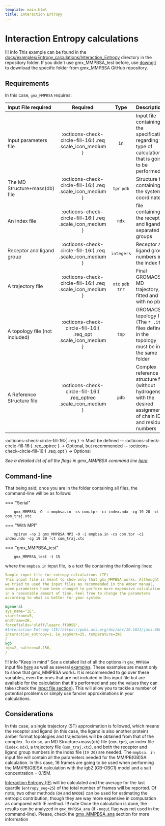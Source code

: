```yaml
---
template: main.html
title: Interaction Entropy
---
```


# Interaction Entropy calculations

!!! info
    This example can be found in the [docs/examples/Entropy_calculations/Interaction_Entropy][6] directory in the 
    repository folder. If you didn't use gmx_MMPBSA_test before, use [downgit](https://downgit.github.io/#/home) to 
    download the specific folder from gmx_MMPBSA GitHub repository.


## Requirements
In this case, `gmx_MMPBSA` requires:

| Input File required            | Required |           Type             | Description |
|:-------------------------------|:--------:|:--------------------------:|:-------------------------------------------------------------------------------------------------------------|
| Input parameters file          | :octicons-check-circle-fill-16:{ .req .scale_icon_medium } |           `in`          | Input file containing all the specifications regarding the type of calculation that is going to be performed |
| The MD Structure+mass(db) file | :octicons-check-circle-fill-16:{ .req .scale_icon_medium } |    `tpr` `pdb`    | Structure file containing the system coordinates |
| An index file                  | :octicons-check-circle-fill-16:{ .req .scale_icon_medium } |          `ndx`    | file containing the receptor and ligand in separated groups |
| Receptor and ligand group      | :octicons-check-circle-fill-16:{ .req .scale_icon_medium } |        `integers`       | Receptor and ligand group numbers in the index file |
| A trajectory file              | :octicons-check-circle-fill-16:{ .req .scale_icon_medium } | `xtc` `pdb` `trr` | Final GROMACS MD trajectory, fitted and with no pbc. |
| A topology file (not included) | :octicons-check-circle-fill-16:{ .req_opt .scale_icon_medium }    |           `top`         | GROMACS topology file (The `* .itp` files defined in the topology must be in the same folder |
| A Reference Structure file     | :octicons-check-circle-fill-16:{ .req_optrec .scale_icon_medium } |           `pdb`         | Complex reference structure file (without hydrogens) with the desired assignment of chain ID and residue numbers |
              
:octicons-check-circle-fill-16:{ .req } -> Must be defined -- :octicons-check-circle-fill-16:{ .req_optrec } -> 
Optional, but recommended -- :octicons-check-circle-fill-16:{ .req_opt } -> Optional

_See a detailed list of all the flags in gmx_MMPBSA command line [here][1]_

## Command-line
That being said, once you are in the folder containing all files, the command-line will be as follows:

=== "Serial"

        gmx_MMPBSA -O -i mmpbsa.in -cs com.tpr -ci index.ndx -cg 19 20 -ct com_traj.xtc

=== "With MPI"

        mpirun -np 2 gmx_MMPBSA MPI -O -i mmpbsa.in -cs com.tpr -ci index.ndx -cg 19 20 -ct com_traj.xtc

=== "gmx_MMPBSA_test"

        gmx_MMPBSA_test -t 15

where the `mmpbsa.in` input file, is a text file containing the following lines:

``` yaml linenums="1" title="Sample input file for entropy calculations (IE)"
Sample input file for entropy calculations (IE)
This input file is meant to show only that gmx_MMPBSA works. Althought,
we tried to used the input files as recommended in the Amber manual,
some parameters have been changed to perform more expensive calculations
in a reasonable amount of time. Feel free to change the parameters 
according to what is better for your system.

&general
sys_name="IE",
startframe=5,
endframe=20,
forcefields="oldff/leaprc.ff99SB",
#Interaction Entropy (IE)(https://pubs.acs.org/doi/abs/10.1021/jacs.6b02682) approximation
interaction_entropy=1, ie_segment=25, temperature=298
/
&gb
igb=2, saltcon=0.150,
/
```

!!! info "Keep in mind"
    See a detailed list of all the options in `gmx_MMPBSA` input file [here][2] as well as several [examples][3]. 
    These examples are meant only to show that gmx_MMPBSA works. It is recommended to go over these variables, even 
    the ones that are not included in this input file but are available for the calculation that it's performed and
    see the values they can take (check the [input file section](../../../input_file.md)). This will allow you to 
    tackle a number of potential problems or simply use fancier approximations in your calculations.

  

## Considerations
In this case, a single trajectory (ST) approximation is followed, which means the receptor and ligand (in this case, 
the ligand is also another protein) amber format topologies and trajectories will be obtained from that of the 
complex. To do so, an MD Structure+mass(db) file (`com.tpr`), an index file (`index.ndx`), a trajectory file 
(`com_traj.xtc`), and both the receptor and ligand group numbers in the index file (`19 20`) are needed. The `mmpbsa.
in` input file will contain all the parameters needed for the MM/PB(GB)SA calculation. In this case, 16 frames 
are going to be used when performing the MM/PB(GB)SA 
calculation with the igb2 (GB-OBC1) model and a salt concentration = 0.15M.

[Interaction Entropy (IE)][4] will be calculated and the average for the last quartile (`entropy_seg=25`) of the 
total number of frames will be reported. Of note, two other methods (`QH` and `NMODE`) can be used for estimating the 
entropic contribution, though they are way more expensive in computation as compared with IE method.
!!! note
    Once the calculation is done, the results can be analyzed in `gmx_MMPBSA_ana` (if `-nogui` flag was not used in the command-line). 
    Please, check the [gmx_MMPBSA_ana][5] section for more information
  
  [1]: ../../../gmx_MMPBSA_command-line.md#gmx_mmpbsa-command-line
  [2]: ../../../input_file.md#the-input-file
  [3]: ../../../input_file.md#sample-input-files  
  [4]: https://pubs.acs.org/doi/abs/10.1021/jacs.6b02682
  [5]: ../../../analyzer.md#gmx_mmpbsa_ana-the-analyzer-tool
  [6]: https://github.com/Valdes-Tresanco-MS/gmx_MMPBSA/tree/master/docs/examples/Entropy_calculations/Interaction_Entropy
  [7]: ../../gmx_MMPBSA_test.md#gmx_mmpbsa_test-command-line
